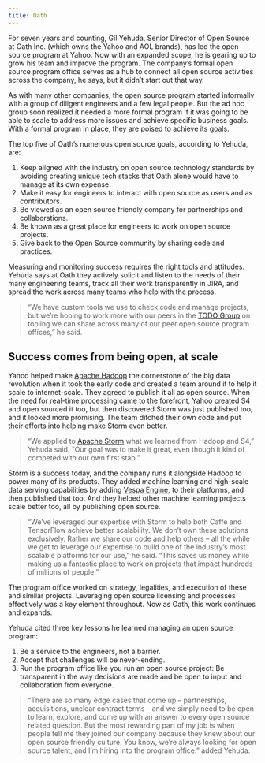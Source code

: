 ```yaml
---
title: Oath
---
```


For seven years and counting, Gil Yehuda, Senior Director of Open Source at Oath Inc. (which owns the Yahoo and AOL brands), has led the open source program at Yahoo. Now with an expanded scope, he is gearing up to grow his team and improve the program. The company’s formal open source program office serves as a hub to connect all open source activities across the company, he says, but it didn’t start out that way.

As with many other companies, the open source program started informally with a group of diligent engineers and a few legal people. But the ad hoc group soon realized it needed a more formal program if it was going to be able to scale to address more issues and achieve specific business goals. With a formal program in place, they are poised to achieve its goals.

The top five of Oath’s numerous open source goals, according to Yehuda, are:

1. Keep aligned with the industry on open source technology standards by avoiding creating unique tech stacks that Oath alone would have to manage at its own expense.
2. Make it easy for engineers to interact with open source as users and as contributors.
3. Be viewed as an open source friendly company for partnerships and collaborations.
4. Be known as a great place for engineers to work on open source projects.
5. Give back to the Open Source community by sharing code and practices.

Measuring and monitoring success requires the right tools and attitudes. Yehuda says at Oath they actively solicit and listen to the needs of their many engineering teams, track all their work transparently in JIRA, and spread the work across many teams who help with the process.

> “We have custom tools we use to check code and manage projects, but we’re hoping to work more with our peers in the [TODO Group](http://todogroup.org/) on tooling we can share across many of our peer open source program offices,” he said.

## Success comes from being open, at scale

Yahoo helped make [Apache Hadoop](http://hadoop.apache.org/) the cornerstone of the big data revolution when it took the early code and created a team around it to help it scale to internet-scale. They agreed to publish it all as open source. When the need for real-time processing came to the forefront, Yahoo created S4 and open sourced it too, but then discovered Storm was just published too, and it looked more promising. The team ditched their own code and put their efforts into helping make Storm even better.

> “We applied to [Apache Storm](http://storm.apache.org/) what we learned from Hadoop and S4,” Yehuda said. “Our goal was to make it great, even though it kind of competed with our own first stab.”

Storm is a success today, and the company runs it alongside Hadoop to power many of its products. They added machine learning and high-scale data serving capabilities by adding [Vespa Engine](http://vespa.ai/), to their platforms, and then published that too. And they helped other machine learning projects scale better too, all by publishing open source.

> “We’ve leveraged our expertise with Storm to help both Caffe and TensorFlow achieve better scalability. We don’t own these solutions exclusively. Rather we share our code and help others – all the while we get to leverage our expertise to build one of the industry’s most scalable platforms for our use,” he said. “This saves us money while making us a fantastic place to work on projects that impact hundreds of millions of people.”

The program office worked on strategy, legalities, and execution of these and similar projects. Leveraging open source licensing and processes effectively was a key element throughout. Now as Oath, this work continues and expands.

Yehuda cited three key lessons he learned managing an open source program:

1. Be a service to the engineers, not a barrier.
2. Accept that challenges will be never-ending.
3. Run the program office like you run an open source project: Be transparent in the way decisions are made and be open to input and collaboration from everyone.

> “There are so many edge cases that come up – partnerships, acquisitions, unclear contract terms – and we simply need to be open to learn, explore, and come up with an answer to every open source related question. But the most rewarding part of my job is when people tell me they joined our company because they knew about our open source friendly culture. You know, we’re always looking for open source talent, and I’m hiring into the program office.” added Yehuda.

